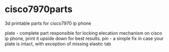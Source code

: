 # cisco7970parts
3d printable parts for cisco7970 ip phone

plate - complete part responsible for locking elecation mechanism on cisco ip phone, print it upside down for best results.
pin - a simple fix in case your plate is intact, with exception of missing elastic tab
